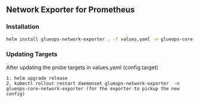 ## Network Exporter for Prometheus

### Installation 

```bash
helm install glueops-network-exporter . -f values.yaml -n glueops-core-network-exporter --create-namespace
```

### Updating Targets

After updating the probe targets in values.yaml (config.target)

```
1. helm upgrade release
2. kubectl rollout restart daemonset glueops-network-exporter  -n glueops-core-network-exporter (for the exporter to pickup the new config)
```
